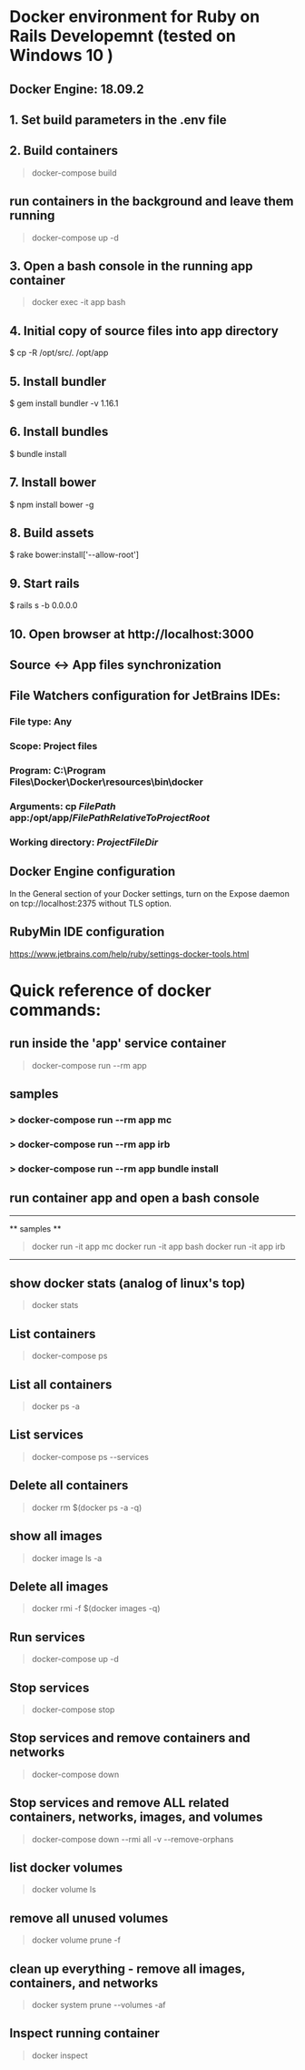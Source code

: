 # Docker environment for Ruby on Rails Developemnt (tested on Windows 10 )
## Docker Engine: 18.09.2

## 1. Set build parameters in the .env file
## 2. Build containers
> docker-compose build
## run containers in the background and leave them running
> docker-compose up -d
## 3. Open a bash console in the running app container
> docker exec -it app bash
## 4. Initial copy of source files into app directory
$ cp -R /opt/src/. /opt/app
## 5. Install bundler
$ gem install bundler -v 1.16.1
## 6. Install bundles
$ bundle install
## 7. Install bower
$ npm install bower -g
## 8. Build assets
$ rake bower:install['--allow-root']
## 9. Start rails 
$ rails s -b 0.0.0.0
## 10. Open browser at http://localhost:3000

## Source <-> App files synchronization
## File Watchers configuration for JetBrains IDEs:
### File type: Any
### Scope: Project files
### Program: C:\Program Files\Docker\Docker\resources\bin\docker
### Arguments: cp $FilePath$ app:/opt/app/$FilePathRelativeToProjectRoot$
### Working directory: $ProjectFileDir$

## Docker Engine configuration
In the General section of your Docker settings, turn on the Expose daemon on tcp://localhost:2375 without TLS option. 

## RubyMin IDE configuration
https://www.jetbrains.com/help/ruby/settings-docker-tools.html

# Quick reference of docker commands:
## run <command> inside the 'app' service container
> docker-compose run --rm app <command>
## samples
### > docker-compose run --rm app mc
### > docker-compose run --rm app irb
### > docker-compose run --rm app bundle install

## run container app and open a bash console
---
** samples **
> docker run -it app mc
> docker run -it app bash
> docker run -it app irb
---
## show docker stats (analog of linux's top)
> docker stats

## List containers
> docker-compose ps
## List all containers
> docker ps -a
## List services
> docker-compose ps --services
## Delete all containers
> docker rm $(docker ps -a -q)

## show all images
> docker image ls -a
## Delete all images
> docker rmi -f $(docker images -q)

## Run services
> docker-compose up -d
## Stop services
> docker-compose stop
## Stop services and remove containers and networks
> docker-compose down
## Stop services and remove ALL related containers, networks, images, and volumes 
> docker-compose down --rmi all -v --remove-orphans

## list docker volumes
> docker volume ls
## remove all unused volumes
> docker volume prune -f

## clean up everything - remove all images, containers, and networks
> docker system prune --volumes -af

## Inspect running container
> docker inspect <container ID>
